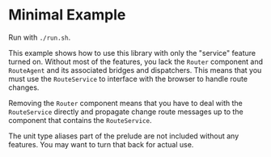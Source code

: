 # Minimal Example
Run with `./run.sh`.

This example shows how to use this library with only the "service" feature turned on.
Without most of the features, you lack the `Router` component and `RouteAgent` and its associated bridges and dispatchers.
This means that you must use the `RouteService` to interface with the browser to handle route changes.

Removing the `Router` component means that you have to deal with the `RouteService` directly and propagate change route messages up to the component that contains the `RouteService`.

The unit type aliases part of the prelude are not included without any features. You may want to turn that back for actual use.